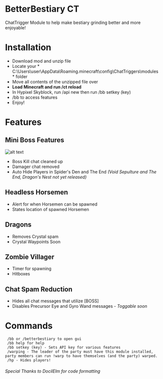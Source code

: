 # BetterBestiary CT
ChatTrigger Module to help make bestiary grinding better and more enjoyable!

# Installation
- Download mod and unzip file
- Locate your * C:\Users\user\AppData\Roaming\.minecraft\config\ChatTriggers\modules * folder
- Move all contents of the unzipped file over
-  **Load Minecraft and run /ct reload**
- In Hypixel Skyblock, run /api new then run /bb setkey (key)
- /bb to access features
- Enjoy!

# Features

## Mini Boss Features
![alt text](https://i.imgur.com/QZYaQGv.png)
+ Boss Kill chat cleaned up 
+ Damager chat removed
+ Auto Hide Players in Spider's Den and The End *(Void Sepulture and The End, Dragon's Nest not yet released)*

## Headless Horsemen
+ Alert for when Horsemen can be spawned
+ States location of spawned Horsemen

 ## Dragons 
+ Removes Crystal spam
+ Crystal Waypoints Soon

 ## Zombie Villager
+ Timer for spawning
+ Hitboxes

## Chat Spam Reduction
+ Hides all chat messages that utilize [BOSS] 
+ Disables Precursor Eye and Gyro Wand messages - *Toggable soon*

# Commands
     /bb or /betterbestiary to open gui
     /bb help for help
     /bb setkey (key) - Sets API key for various features
     /warping - The leader of the party must have this module installed, party members can run !warp to have themselves (and the party) warped. 
     /hp - Hides players!


###### Special Thanks to DocilElm for code formatting
